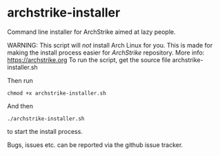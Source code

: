 # archstrike-installer
Command line installer for ArchStrike aimed at lazy people.

WARNING: This script will *not* install Arch Linux for you. This is made for making the install process easier for *ArchStrike* repository.
More info: https://archstrike.org
To run the script, get the source file archstrike-installer.sh

Then run

`chmod +x archstrike-installer.sh`

And then

`./archstrike-installer.sh`

to start the install process.

Bugs, issues etc. can be reported via the github issue tracker.
